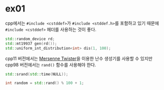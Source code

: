 # ex01

cpp에서는 `#include <cstddef>`가 `#include <stddef.h>`를 포함하고 있기 때문에 `#include <cstddef>` 헤더를 사용하는 것이 좋다. 

```cpp
std::random_device rd;
std::mt19937 gen(rd());
std::uniform_int_distribution<int> dis(1, 100);
```

cpp11 버전에서는 [Mersenne Twister](https://en.wikipedia.org/wiki/Mersenne_Twister)을 이용한 난수 생성기를 사용할 수 있지만 cpp98 버전에서는 `rand()` 함수를 사용해야 한다. 

```cpp
std::srand(std::time(NULL));

int random = std::rand() % 100 + 1;
```
